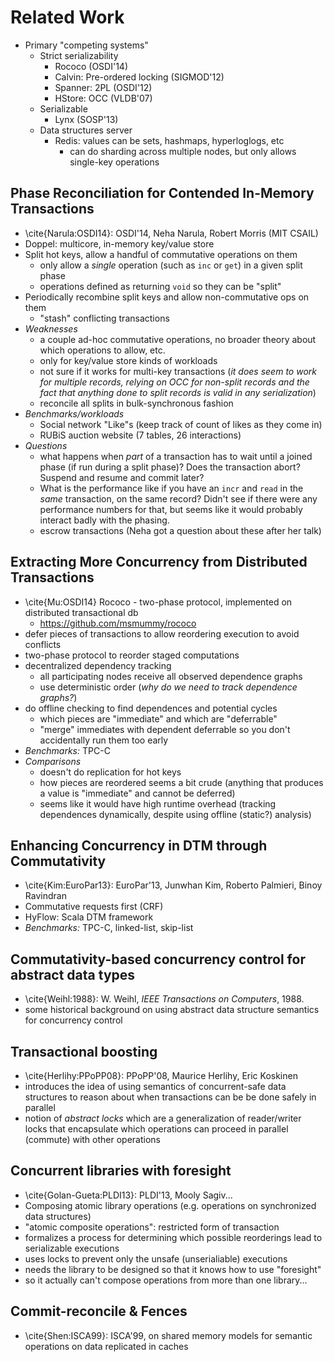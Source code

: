 # Related Work

- Primary "competing systems"
    - Strict serializability
        - Rococo (OSDI'14)
        - Calvin: Pre-ordered locking (SIGMOD'12)
        - Spanner: 2PL (OSDI'12)
        - HStore: OCC (VLDB'07)
    - Serializable
        - Lynx (SOSP'13)
    - Data structures server
        - Redis: values can be sets, hashmaps, hyperloglogs, etc
            - can do sharding across multiple nodes, but only allows single-key operations

## Phase Reconciliation for Contended In-Memory Transactions
- \cite{Narula:OSDI14}: OSDI'14, Neha Narula, Robert Morris (MIT CSAIL)
- Doppel: multicore, in-memory key/value store
- Split hot keys, allow a handful of commutative operations on them
	- only allow a *single* operation (such as `inc` or `get`) in a given split phase
	- operations defined as returning `void` so they can be "split"
- Periodically recombine split keys and allow non-commutative ops on them
	- "stash" conflicting transactions
- *Weaknesses*
	- a couple ad-hoc commutative operations, no broader theory about which operations to allow, etc.
	- only for key/value store kinds of workloads
	- not sure if it works for multi-key transactions (*it does seem to work for multiple records, relying on OCC for non-split records and the fact that anything done to split records is valid in any serialization*)
	- reconcile all splits in bulk-synchronous fashion
- *Benchmarks/workloads*
	- Social network "Like"s (keep track of count of likes as they come in)
	- RUBiS auction website (7 tables, 26 interactions)
- *Questions*
	- what happens when *part* of a transaction has to wait until a joined phase (if run during a split phase)? Does the transaction abort? Suspend and resume and commit later?
	- What is the performance like if you have an `incr` and `read` in the *same* transaction, on the same record? Didn't see if there were any performance numbers for that, but seems like it would probably interact badly with the phasing.
	- escrow transactions (Neha got a question about these after her talk)

## Extracting More Concurrency from Distributed Transactions
- \cite{Mu:OSDI14} Rococo - two-phase protocol, implemented on distributed transactional db
    - https://github.com/msmummy/rococo
- defer pieces of transactions to allow reordering execution to avoid conflicts
- two-phase protocol to reorder staged computations
- decentralized dependency tracking
    - all participating nodes receive all observed dependence graphs
    - use deterministic order (*why do we need to track dependence graphs?*)
- do offline checking to find dependences and potential cycles
    - which pieces are "immediate" and which are "deferrable"
    - "merge" immediates with dependent deferrable so you don't accidentally run them too early
- *Benchmarks:* TPC-C
- *Comparisons*
    - doesn't do replication for hot keys
    - how pieces are reordered seems a bit crude (anything that produces a value is "immediate" and cannot be deferred)
    - seems like it would have high runtime overhead (tracking dependences dynamically, despite using offline (static?) analysis)

## Enhancing Concurrency in DTM through Commutativity 
- \cite{Kim:EuroPar13}: EuroPar'13, Junwhan Kim, Roberto Palmieri, Binoy Ravindran
- Commutative requests first (CRF)
- HyFlow: Scala DTM framework
- *Benchmarks:* TPC-C, linked-list, skip-list

## Commutativity-based concurrency control for abstract data types
- \cite{Weihl:1988}: W. Weihl, *IEEE Transactions on Computers*, 1988.
- some historical background on using abstract data structure semantics for concurrency control

## Transactional boosting
- \cite{Herlihy:PPoPP08}: PPoPP'08, Maurice Herlihy, Eric Koskinen
- introduces the idea of using semantics of concurrent-safe data structures to reason about when transactions can be be done safely in parallel
- notion of *abstract locks* which are a generalization of reader/writer locks that encapsulate which operations can proceed in parallel (commute) with other operations

## Concurrent libraries with foresight
- \cite{Golan-Gueta:PLDI13}: PLDI'13, Mooly Sagiv...
- Composing atomic library operations (e.g. operations on synchronized data structures)
- "atomic composite operations": restricted form of transaction
- formalizes a process for determining which possible reorderings lead to serializable executions
- uses locks to prevent only the unsafe (unserialiable) executions
- needs the library to be designed so that it knows how to use "foresight"
- so it actually can't compose operations from more than one library...

## Commit-reconcile & Fences
- \cite{Shen:ISCA99}: ISCA'99, on shared memory models for semantic operations on data replicated in caches
